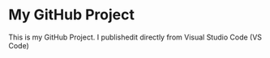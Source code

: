 # My GitHub Project
This is my GitHub Project. I publishedit directly from Visual Studio Code (VS Code)
